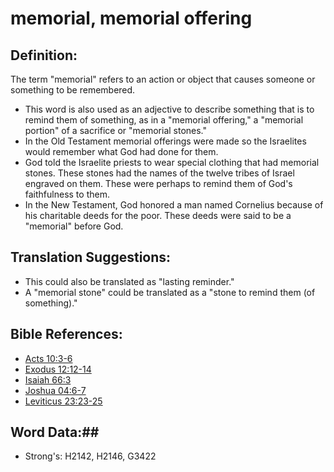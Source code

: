 # memorial, memorial offering #

## Definition: ##

The term "memorial" refers to an action or object that causes someone or something to be remembered.

* This word is also used as an adjective to describe something that is to remind them of something, as in a "memorial offering," a "memorial portion" of a sacrifice or "memorial stones."
* In the Old Testament memorial offerings were made so the Israelites would remember what God had done for them.
* God told the Israelite priests to wear special clothing that had memorial stones. These stones had the names of the twelve tribes of Israel engraved on them. These were perhaps to remind them of God's faithfulness to them.
* In the New Testament, God honored a man named Cornelius because of his charitable deeds for the poor. These deeds were said to be a "memorial" before God.

## Translation Suggestions: ##

* This could also be translated as "lasting reminder."
* A "memorial stone" could be translated as a "stone to remind them (of something)."

## Bible References: ##

* [Acts 10:3-6](rc://en/tn/help/act/10/03)
* [Exodus 12:12-14](rc://en/tn/help/exo/12/12)
* [Isaiah 66:3](rc://en/tn/help/isa/66/03)
* [Joshua 04:6-7](rc://en/tn/help/jos/04/06)
* [Leviticus 23:23-25](rc://en/tn/help/lev/23/23)

## Word Data:##

* Strong's: H2142, H2146, G3422
